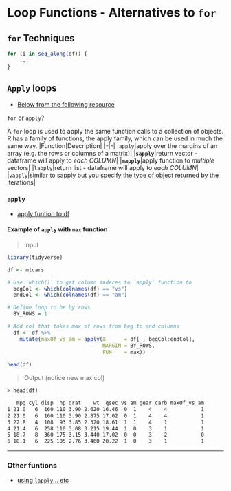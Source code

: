 
# Loop Functions - Alternatives to `for`

## `for` Techniques

```r
for (i in seq_along(df)) {
    ...
}
```

## `Apply` loops

* [Below from the following resource](https://swcarpentry.github.io/r-novice-inflammation/15-supp-loops-in-depth/)

`for` or `apply`?

A `for` loop is used to apply the same function calls to a collection of objects. R has a family of functions, the apply family, which can be used in much the same way.
|Function|Description|
|-|-|
|`apply`|apply over the margins of an array (e.g. the rows or columns of a matrix)|
|**`sapply`**|return vector - dataframe will apply to *each COLUMN*|
|**`mapply`**|apply function to *multiple* vectors|
|`lapply`|return list - dataframe will apply to *each COLUMN*|
|`vapply`|similar to sapply but you specify the type of object returned by the iterations|

### `apply`

* [apply funtion to df](https://faculty.nps.edu/sebuttre/home/R/apply.html)

#### Example of `apply` with `max` function

> Input

```r
library(tidyverse)

df <- mtcars

# Use `which()` to get column indeces to `apply` function to
  begCol <- which(colnames(df) == "vs")
  endCol <- which(colnames(df) == "am")

# Define loop to be by rows
  BY_ROWS = 1

# Add col that takes max of rows from beg to end columns
  df <- df %>%
    mutate(maxOf_vs_am = apply(X      = df[ , begCol:endCol],
                               MARGIN = BY_ROWS,
                               FUN    = max))
  
head(df)
```

> Output (notice new max col)

```txt
> head(df)

   mpg cyl disp  hp drat    wt  qsec vs am gear carb maxOf_vs_am
1 21.0   6  160 110 3.90 2.620 16.46  0  1    4    4           1
2 21.0   6  160 110 3.90 2.875 17.02  0  1    4    4           1
3 22.8   4  108  93 3.85 2.320 18.61  1  1    4    1           1
4 21.4   6  258 110 3.08 3.215 19.44  1  0    3    1           1
5 18.7   8  360 175 3.15 3.440 17.02  0  0    3    2           0
6 18.1   6  225 105 2.76 3.460 20.22  1  0    3    1           1
```

***

### Other funtions

* [using `lapply`... etc](https://www.youtube.com/watch?v=34sbvhr_pm8)
